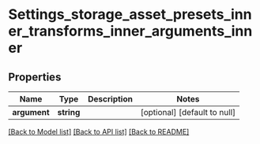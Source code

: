 # Settings_storage_asset_presets_inner_transforms_inner_arguments_inner

## Properties
Name | Type | Description | Notes
------------ | ------------- | ------------- | -------------
**argument** | **string** |  | [optional] [default to null]

[[Back to Model list]](../README.md#documentation-for-models) [[Back to API list]](../README.md#documentation-for-api-endpoints) [[Back to README]](../README.md)


